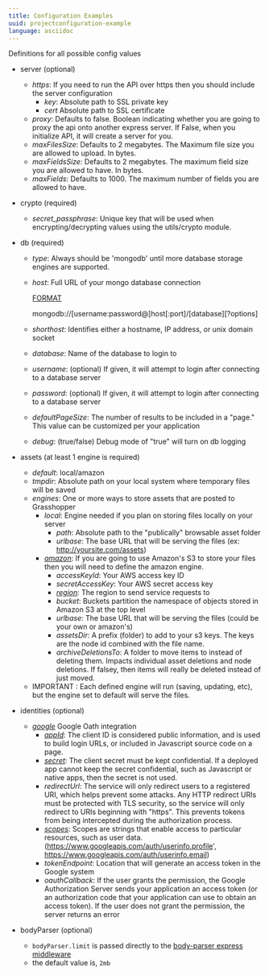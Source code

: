 ```yaml
---
title: Configuration Examples
uuid: projectconfiguration-example
language: asciidoc
---
```


Definitions for all possible config values

* server (optional)
    * *https*: If you need to run the API over https then you should include the server configuration
        * *key*: Absolute path to SSL private key
        * *cert* Absolute path to SSL certificate
    * *proxy*: Defaults to false.  Boolean indicating whether you are going to proxy the api onto another express server. If False, when you initialize API, it will create a server for you.
    * *maxFilesSize*: Defaults to 2 megabytes.  The Maximum file size you are allowed to upload. In bytes.
    * *maxFieldsSize*: Defaults to 2 megabytes.  The maximum field size you are allowed to have. In bytes.
    * *maxFields*: Defaults to 1000. The maximum number of fields you are allowed to have.
* crypto (required)
    * *secret_passphrase*: Unique key that will be used when encrypting/decrypting values using the utils/crypto module.

* db (required)
    * *type*: Always should be 'mongodb' until more database storage engines are supported.
    * *host*: Full URL of your mongo database connection

        [FORMAT](http://mongodb.github.io/node-mongodb-native/driver-articles/mongoclient.html#basic-parts-of-the-url)

        mongodb://[username:password@]host[:port]/[database][?options]

    * *shorthost*: Identifies either a hostname, IP address, or unix domain socket
    * *database*: Name of the database to login to
    * *username*: (optional) If given, it will attempt to login after connecting to a database server
    * *password*: (optional) If given, it will attempt to login after connecting to a database server
    * *defaultPageSize*: The number of results to be included in a "page." This value can be customized per your application
    * *debug*: (true/false) Debug mode of "true" will turn on db logging

* assets (at least 1 engine is required)
    * *default*: local/amazon
    * *tmpdir*: Absolute path on your local system where temporary files will be saved
    * *engines*: One or more ways to store assets that are posted to Grasshopper
        * *local*: Engine needed if you plan on storing files locally on your server
            * *path*: Absolute path to the "publically" browsable asset folder
            * *urlbase*: The base URL that will be serving the files (ex: http://yoursite.com/assets)
        * *[amazon](http://docs.aws.amazon.com/AWSJavaScriptSDK/guide/node-configuring.html)*: If you are going to use Amazon's S3 to store your files then you will need to define the amazon engine.
            * *accessKeyId*:  Your AWS access key ID
            * *secretAccessKey*: Your AWS secret access key
            * *[region](http://docs.aws.amazon.com/general/latest/gr/rande.html#ec2_region)*: The region to send service requests to
            * *bucket*: Buckets partition the namespace of objects stored in Amazon S3 at the top level
            * *urlbase*: The base URL that will be serving the files (could be your own or amazon's)
            * *assetsDir*: A prefix (folder) to add to your s3 keys. The keys are the node id combined with the file name.
            * *archiveDeletionsTo*: A folder to move items to instead of deleting them. Impacts individual asset deletions and node deletions. If falsey, then items will really be deleted instead of just moved.
    * IMPORTANT : Each defined engine will run (saving, updating, etc), but the engine set to default will serve the files.

* identities (optional)
    * *[google](https://developers.google.com/accounts/docs/OAuth2)* Google Oath integration
        * *[appId](https://support.google.com/a/answer/162105?hl=en)*: The client ID is considered public information, and is used to build login URLs, or included in Javascript source code on a page.
        * *[secret](https://support.google.com/a/answer/162105?hl=en)*: The client secret must be kept confidential. If a deployed app cannot keep the secret confidential, such as Javascript or native apps, then the secret is not used.
        * *redirectUrl*: The service will only redirect users to a registered URI, which helps prevent some attacks. Any HTTP redirect URIs must be protected with TLS security, so the service will only redirect to URIs beginning with "https". This prevents tokens from being intercepted during the authorization process.
        * *[scopes](https://developers.google.com/+/api/oauth#scopes)*: Scopes are strings that enable access to particular resources, such as user data. (https://www.googleapis.com/auth/userinfo.profile', https://www.googleapis.com/auth/userinfo.email)
        * *tokenEndpoint*: Location that will generate an access token in the Google system
        * *oauthCallback*: If the user grants the permission, the Google Authorization Server sends your application an access token (or an authorization code that your application can use to obtain an access token). If the user does not grant the permission, the server returns an error

* bodyParser (optional)
    * `bodyParser.limit` is passed directly to the [body-parser express middleware](https://github.com/expressjs/body-parser)
    * the default value is, `2mb`